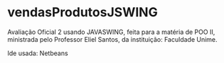 # vendasProdutosJSWING
Avaliação Oficial 2 usando JAVASWING, feita para a matéria de POO II, ministrada pelo Professor Eliel Santos, da instituição: Faculdade Unime.

Ide usada:
Netbeans
